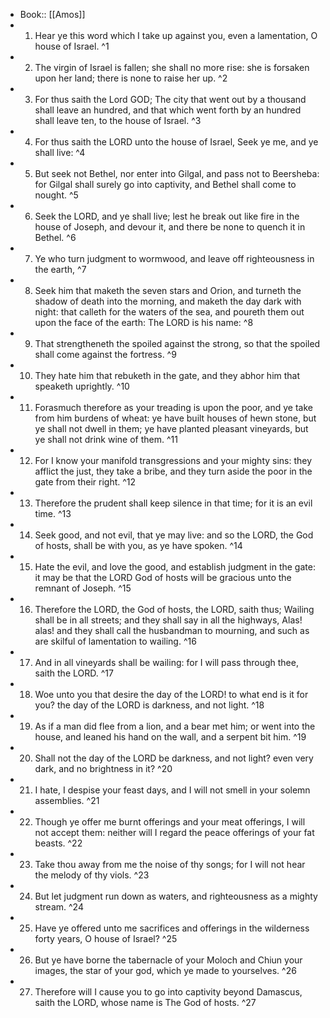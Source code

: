 - Book:: [[Amos]]
- 1. Hear ye this word which I take up against you, even a lamentation, O house of Israel. ^1
- 2. The virgin of Israel is fallen; she shall no more rise: she is forsaken upon her land; there is none to raise her up. ^2
- 3. For thus saith the Lord GOD; The city that went out by a thousand shall leave an hundred, and that which went forth by an hundred shall leave ten, to the house of Israel. ^3
- 4. For thus saith the LORD unto the house of Israel, Seek ye me, and ye shall live: ^4
- 5. But seek not Bethel, nor enter into Gilgal, and pass not to Beersheba: for Gilgal shall surely go into captivity, and Bethel shall come to nought. ^5
- 6. Seek the LORD, and ye shall live; lest he break out like fire in the house of Joseph, and devour it, and there be none to quench it in Bethel. ^6
- 7. Ye who turn judgment to wormwood, and leave off righteousness in the earth, ^7
- 8. Seek him that maketh the seven stars and Orion, and turneth the shadow of death into the morning, and maketh the day dark with night: that calleth for the waters of the sea, and poureth them out upon the face of the earth: The LORD is his name: ^8
- 9. That strengtheneth the spoiled against the strong, so that the spoiled shall come against the fortress. ^9
- 10. They hate him that rebuketh in the gate, and they abhor him that speaketh uprightly. ^10
- 11. Forasmuch therefore as your treading is upon the poor, and ye take from him burdens of wheat: ye have built houses of hewn stone, but ye shall not dwell in them; ye have planted pleasant vineyards, but ye shall not drink wine of them. ^11
- 12. For I know your manifold transgressions and your mighty sins: they afflict the just, they take a bribe, and they turn aside the poor in the gate from their right. ^12
- 13. Therefore the prudent shall keep silence in that time; for it is an evil time. ^13
- 14. Seek good, and not evil, that ye may live: and so the LORD, the God of hosts, shall be with you, as ye have spoken. ^14
- 15. Hate the evil, and love the good, and establish judgment in the gate: it may be that the LORD God of hosts will be gracious unto the remnant of Joseph. ^15
- 16. Therefore the LORD, the God of hosts, the LORD, saith thus; Wailing shall be in all streets; and they shall say in all the highways, Alas! alas! and they shall call the husbandman to mourning, and such as are skilful of lamentation to wailing. ^16
- 17. And in all vineyards shall be wailing: for I will pass through thee, saith the LORD. ^17
- 18. Woe unto you that desire the day of the LORD! to what end is it for you? the day of the LORD is darkness, and not light. ^18
- 19. As if a man did flee from a lion, and a bear met him; or went into the house, and leaned his hand on the wall, and a serpent bit him. ^19
- 20. Shall not the day of the LORD be darkness, and not light? even very dark, and no brightness in it? ^20
- 21. I hate, I despise your feast days, and I will not smell in your solemn assemblies. ^21
- 22. Though ye offer me burnt offerings and your meat offerings, I will not accept them: neither will I regard the peace offerings of your fat beasts. ^22
- 23. Take thou away from me the noise of thy songs; for I will not hear the melody of thy viols. ^23
- 24. But let judgment run down as waters, and righteousness as a mighty stream. ^24
- 25. Have ye offered unto me sacrifices and offerings in the wilderness forty years, O house of Israel? ^25
- 26. But ye have borne the tabernacle of your Moloch and Chiun your images, the star of your god, which ye made to yourselves. ^26
- 27. Therefore will I cause you to go into captivity beyond Damascus, saith the LORD, whose name is The God of hosts. ^27
